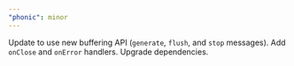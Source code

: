 ```yaml
---
"phonic": minor
---
```


Update to use new buffering API (`generate`, `flush`, and `stop` messages).
Add `onClose` and `onError` handlers.
Upgrade dependencies.
